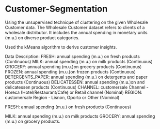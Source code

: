 # Customer-Segmentation

Using the unsupervised technique of clustering on the given Wholesale Customer data. The Wholesale Customer dataset refers to clients of a wholesale distributor. It includes the annual spending in monetary units (m.u.) on diverse product categories.

Used the kMeans algorithm to derive customer insights.

Data Description:
FRESH: annual spending (m.u.) on fresh products (Continuous)
MILK: annual spending (m.u.) on milk products (Continuous)
GROCERY: annual spending (m.u.)on grocery products (Continuous)
FROZEN: annual spending (m.u.)on frozen products (Continuous)
DETERGENTS_PAPER: annual spending (m.u.) on detergents and paper products (Continuous)
DELICATESSEN: annual spending (m.u.)on and delicatessen products (Continuous)
CHANNEL: customersale Channel - Horeca (Hotel/Restaurant/Cafe) or Retail channel (Nominal)
REGION: customersale Region - Lisnon, Oporto or Other (Nominal)

FRESH: annual spending (m.u.) on fresh products (Continuous)                             

MILK: annual spending (m.u.) on milk products
GROCERY: annual spending (m.u.) on grocery products.

